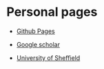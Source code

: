 # Personal pages

* [Github Pages](http://wilkeraziz.github.io)

* [Google scholar](http://http://scholar.google.co.uk/citations?user=phgBJXYAAAAJ&hl=en)

* [University of Sheffield](http://staffwww.dcs.shef.ac.uk/people/w.aziz/)

